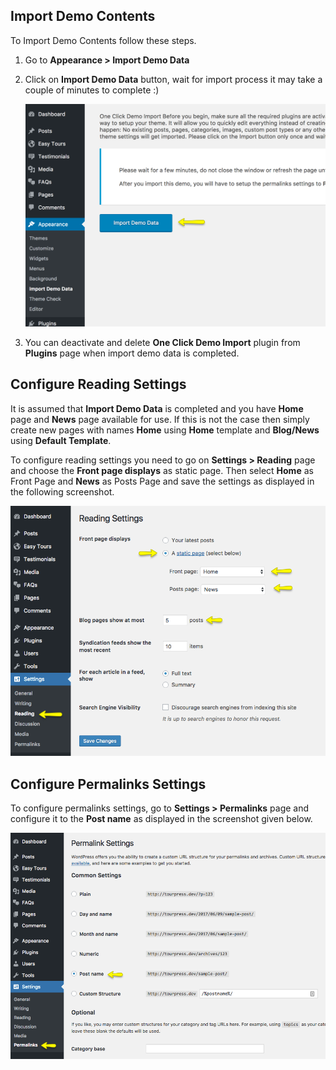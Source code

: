 ## Import Demo Contents
To Import Demo Contents follow these steps.

1. Go to **Appearance > Import Demo Data**
2. Click on **Import Demo Data** button, wait for import process it may take a couple of minutes to complete :)

    ![img](img/08-install.png)
    
3. You can deactivate and delete **One Click Demo Import** plugin from **Plugins** page when import demo data is completed.

## Configure Reading Settings
It is assumed that **Import Demo Data** is completed and you have **Home** page and **News** page available for use. If this is not the case then simply create new pages with names **Home** using **Home** template and **Blog/News** using **Default Template**.

To configure reading settings you need to go on **Settings > Reading** page and choose the **Front page displays** as static page. Then select **Home** as Front Page and **News** as Posts Page and save the settings as displayed in the following screenshot.

![img](img/install-09.png)
    
## Configure Permalinks Settings
To configure permalinks settings, go to **Settings > Permalinks** page and configure it to the **Post name** as displayed in the screenshot given below.

![img](img/install-10.png)